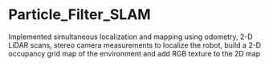 # Particle_Filter_SLAM

Implemented simultaneous localization and mapping using odometry, 2-D LiDAR scans, stereo camera measurements to localize the robot, build a 2-D occupancy grid map of the environment and add RGB texture to the 2D map
